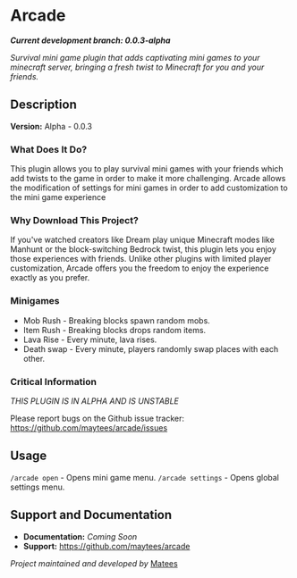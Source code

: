 # Arcade

***Current development branch: 0.0.3-alpha***

_Survival mini game plugin that adds captivating mini games to your minecraft
server, bringing a fresh twist to Minecraft for you and your friends._

## Description

**Version:** Alpha - 0.0.3

### What Does It Do?

This plugin allows you to play survival mini games with your friends which add
twists to the game in order to make it more challenging. Arcade allows the
modification of settings for mini games in order to add customization to the
mini game experience

### Why Download This Project?

If you've watched creators like Dream play unique Minecraft modes like Manhunt
or the block-switching Bedrock twist, this plugin lets you enjoy those
experiences with friends. Unlike other plugins with limited player
customization, Arcade offers you the freedom to enjoy the experience exactly as
you prefer.

### Minigames

- Mob Rush - Breaking blocks spawn random mobs.
- Item Rush - Breaking blocks drops random items.
- Lava Rise - Every minute, lava rises.
- Death swap - Every minute, players randomly swap places with each other.

### Critical Information

_THIS PLUGIN IS IN ALPHA AND IS UNSTABLE_

Please report bugs on the Github issue tracker:
https://github.com/maytees/arcade/issues

## Usage

`/arcade open` - Opens mini game menu.
`/arcade settings` - Opens global settings menu.

## Support and Documentation

- **Documentation:** _Coming Soon_
- **Support:** https://github.com/maytees/arcade

_Project maintained and developed by_ [Matees](https://github.com/maytees)
